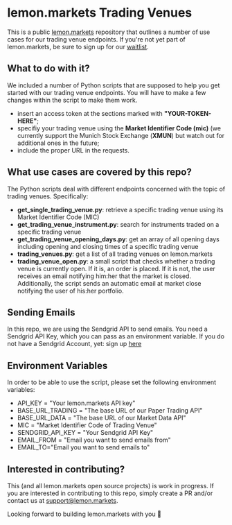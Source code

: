 # lemon.markets Trading Venues

This is a public [lemon.markets](https://lemon.markets) repository that outlines a number of use cases for our trading venue endpoints. If you're not yet part of lemon.markets, be sure to sign up for our [waitlist](https://www.lemon.markets/waitlist).

## What to do with it?

We included a number of Python scripts that are supposed to help you get started with our trading venue endpoints. 
You will have to make a few changes within the script to make them work. 
- insert an access token at the sections marked with **"YOUR-TOKEN-HERE"**;
- specifiy your trading venue using the **Market Identifier Code (mic)** (we currently support the Munich Stock Exchange (**XMUN**) but watch out for additional ones in the future;
- include the proper URL in the requests.

## What use cases are covered by this repo?
The Python scripts deal with different endpoints concerned with the topic of trading venues. Specifically:
- **get_single_trading_venue.py**: retrieve a specific trading venue using its Market Identifier Code (MIC)
- **get_trading_venue_instrument.py**: search for instruments traded on a specific trading venue
- **get_trading_venue_opening_days.py**: get an array of all opening days including opening and closing times of a specific trading venue
- **trading_venues.py**: get a list of all trading venues on lemon.markets
- **trading_venue_open.py**: a small script that checks whether a trading venue is currently open. If it is, an order is placed. If it is not, the user receives an email notifying him:her that the market is closed. Additionally, the script sends an automatic email at market close notifying the user of his:her portfolio.

## Sending Emails
In this repo, we are using the Sendgrid API to send emails. You need a Sendgrid API Key, which you can pass as an environment variable. If you do not have a Sendgrid Account, yet: sign up [here](https://sendgrid.com/)

## Environment Variables
In order to be able to use the script, please set the following environment variables:
- API_KEY = "Your lemon.markets API key"
- BASE_URL_TRADING = "The base URL of our Paper Trading API"
- BASE_URL_DATA = "The base URL of our Market Data API"
- MIC = "Market Identifier Code of Trading Venue"
- SENDGRID_API_KEY = "Your Sendgrid API Key"
- EMAIL_FROM = "Email you want to send emails from"
- EMAIL_TO="Email you want to send emails to"

## Interested in contributing?

This (and all lemon.markets open source projects) is work in progress. If you are interested in contributing to this repo, simply create a PR and/or contact us at [support@lemon.markets](mailto:support@lemon.markets). 

Looking forward to building lemon.markets with you 🍋

